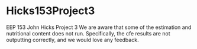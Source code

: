 # Hicks153Project3
EEP 153 John Hicks Project 3
We are aware that some of the estimation and nutritional content does not run. Specifically, the cfe results are not outputting correctly, and we would love any feedback.
